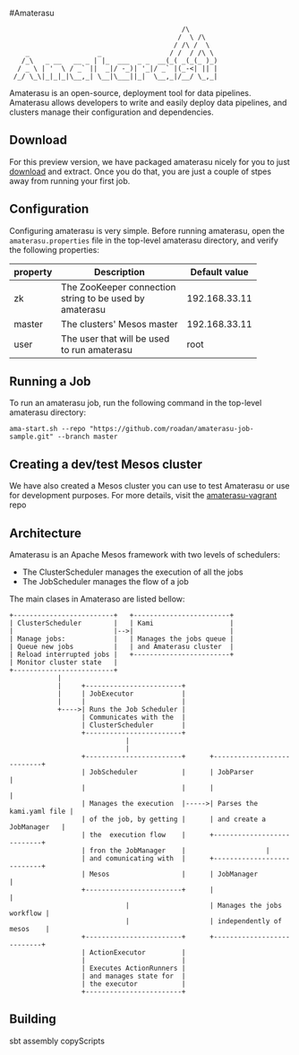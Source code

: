 #Amaterasu

                                               /\
    										  /	 \ /\
    										 / /\ /  \
        _                 _                 / /  / /\ \   
       /_\   _ __   __ _ | |_  ___  _ _  __(_( _(_(_ )_) 
      / _ \ | '  \ / _` ||  _|/ -_)| '_|/ _` |(_-<| || |
     /_/ \_\|_|_|_|\__,_| \__|\___||_|  \__,_|/__/ \_,_|
                                                        

Amaterasu is an open-source, deployment tool for data pipelines. Amaterasu allows developers to write and easily deploy data pipelines, and clusters manage their configuration and dependencies.

## Download

For this preview version, we have packaged amaterasu nicely for you to just [download](https://s3-ap-southeast-2.amazonaws.com/amaterasu/amaterasu.tgz) and extract.
Once you do that, you are just a couple of stpes away from running your first job.

## Configuration

Configuring amaterasu is very simple. Before running amaterasu, open the `amaterasu.properties` file in the top-level amaterasu directory, and verify the following properties:

| property   | Description                | Default value  |
| ---------- | -------------------------- | -------------- |
| zk         | The ZooKeeper connection<br> string to be used by<br> amaterasu | 192.168.33.11  |
| master     | The clusters' Mesos master | 192.168.33.11  |
| user       | The user that will be used<br> to run amaterasu | root           |

## Running a Job

To run an amaterasu job, run the following command in the top-level amaterasu directory:

```
ama-start.sh --repo "https://github.com/roadan/amaterasu-job-sample.git" --branch master
```

## Creating a dev/test Mesos cluster

We have also created a Mesos cluster you can use to test Amaterasu or use for development purposes.
For more details, visit the [amaterasu-vagrant](https://github.com/shintoio/amaterasu-vagrant) repo

## Architecture

Amaterasu is an Apache Mesos framework with two levels of schedulers:

* The ClusterScheduler manages the execution of all the jobs
* The JobScheduler manages the flow of a job

The main clases in Amateraso are listed bellow:

    +-------------------------+   +------------------------+
    | ClusterScheduler        |   | Kami                   |
    |                         |-->|                        |
    | Manage jobs:            |   | Manages the jobs queue |
    | Queue new jobs          |   | and Amaterasu cluster  |
    | Reload interrupted jobs |   +------------------------+
    | Monitor cluster state   |
    +-------------------------+
                |
                |     +------------------------+
                |     | JobExecutor            |
                |     |                        |
                +---->| Runs the Job Scheduler |
                      | Communicates with the  |
                      | ClusterScheduler       |
                      +------------------------+
                                 |
                                 |
                      +------------------------+      +---------------------------+                      
                      | JobScheduler           |      | JobParser                 |
                      |                        |      |                           |
                      | Manages the execution  |----->| Parses the kami.yaml file |
                      | of the job, by getting |      | and create a JobManager   |
                      | the  execution flow    |      +---------------------------+
                      | fron the JobManager    |                    |
                      | and comunicating with  |      +---------------------------+
                      | Mesos                  |      | JobManager                |                      
                      +------------------------+      |                           |
                                 |                    | Manages the jobs workflow |
                                 |                    | independently of mesos    |
                      +------------------------+      +---------------------------+
                      | ActionExecutor         |
                      |                        |
                      | Executes ActionRunners |
                      | and manages state for  |
                      | the executor           |
                      +------------------------+

                      
## Building
    
sbt assembly copyScripts

